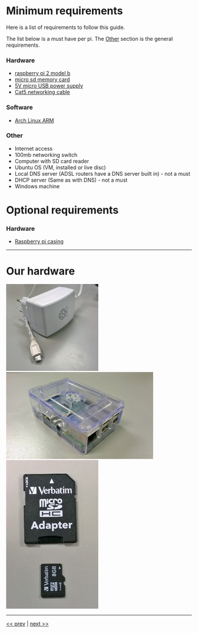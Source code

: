 # Minimum requirements

Here is a list of requirements to follow this guide.

The list below is a must have per pi.
The [Other](https://github.com/bliz937/piDoop/tree/master/0%20-%20Requirements#other) section is the general requirements.

### Hardware

* [raspberry pi 2 model b](https://www.raspberrypi.org/products/raspberry-pi-2-model-b/)
* [micro sd memory card](http://elinux.org/RPi_SD_cards)
* [5V micro USB power supply](https://www.raspberrypi.org/documentation/hardware/raspberrypi/power/README.md)
* [Cat5 networking cable](https://en.wikipedia.org/wiki/Category_5_cable)

### Software

* [Arch Linux ARM](http://archlinuxarm.org/os/ArchLinuxARM-rpi-2-latest.tar.gz)

### Other

* Internet access
* 100mb networking switch
* Computer with SD card reader
* Ubuntu OS (VM, installed or live disc)
* Local DNS server (ADSL routers have a DNS server built in) - not a must
* DHCP server (Same as with DNS) - not a must
* Windows machine

# Optional requirements

### Hardware

* [Raspberry pi casing](https://www.raspberrypi.org/blog/raspberry-pi-official-case/)

---

# Our hardware

<a href="https://github.com/bliz937/piDoop/blob/master/0%20-%20Requirements/images/photo193116109634906127.jpg"><img src="https://raw.githubusercontent.com/bliz937/piDoop/master/0%20-%20Requirements/images/photo193116109634906127.jpg" alt="Raspberry pi 5V power supply" width="250px" /></a><a href="https://github.com/bliz937/piDoop/blob/master/0%20-%20Requirements/images/photo193116109634906126.jpg"><img src="https://raw.githubusercontent.com/bliz937/piDoop/master/0%20-%20Requirements/images/photo193116109634906126.jpg" alt="Raspberry pi 2 model B" height="235px" /></a>
<a href="https://github.com/bliz937/piDoop/blob/master/0%20-%20Requirements/images/photo193116109634906125.jpg"><img src="https://raw.githubusercontent.com/bliz937/piDoop/master/0%20-%20Requirements/images/photo193116109634906125.jpg" alt="Verbatim 8gb class 4 micro sd memory card" width="250px" /></a>

---
[<< prev](https://github.com/bliz937/piDoop/blob/master/README.md#pidoop) | [next >>](https://github.com/bliz937/piDoop/blob/master/1%20-%20Installing%20Arch/README.md#installing-arch-linux-arm)
